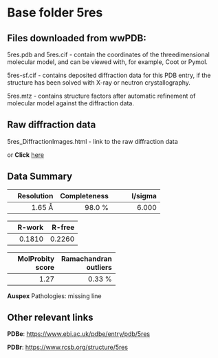 # Base folder 5res

## Files downloaded from wwPDB:

5res.pdb and 5res.cif - contain the coordinates of the threedimensional molecular model, and can be viewed with, for example, Coot or Pymol.

5res-sf.cif - contains deposited diffraction data for this PDB entry, if the structure has been solved with X-ray or neutron crystallography.

5res.mtz - contains structure factors after automatic refinement of molecular model against the diffraction data.

## Raw diffraction data

5res_DiffractionImages.html - link to the raw diffraction data 

or **Click** [here](https://zenodo.org/record/3730982) 

## Data Summary
|   | Resolution | Completeness| I/sigma |
|---|-------------:|----------------:|--------------:|
|   |1.65 Å|98.0  %|<img width=50/>6.000|

|   | **R-work**| **R-free**   
|---|-------------:|----------------:|           
||  0.1810|  0.2260|

|   |**MolProbity<br>score**| **Ramachandran<br>outliers** 
|---|-------------:|----------------:|
||  1.27|  0.33 %|

**Auspex** Pathologies: missing line

 

## Other relevant links 
**PDBe**:  https://www.ebi.ac.uk/pdbe/entry/pdb/5res
 
**PDBr**: https://www.rcsb.org/structure/5res 

